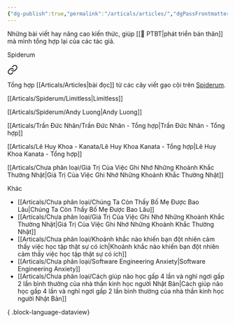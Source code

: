 ```yaml
---
{"dg-publish":true,"permalink":"/articals/articles/","dgPassFrontmatter":true}
---
```


Những bài viết hay nâng cao kiến thức, giúp [[💎 PTBT\|phát triển bản thân]] mà mình tổng hợp lại của các tác giả.

Spiderum

<div class="transclusion internal-embed is-loaded"><a class="markdown-embed-link" href="/articals/spiderum/spiderum/" aria-label="Open link"><svg xmlns="http://www.w3.org/2000/svg" width="24" height="24" viewBox="0 0 24 24" fill="none" stroke="currentColor" stroke-width="2" stroke-linecap="round" stroke-linejoin="round" class="svg-icon lucide-link"><path d="M10 13a5 5 0 0 0 7.54.54l3-3a5 5 0 0 0-7.07-7.07l-1.72 1.71"></path><path d="M14 11a5 5 0 0 0-7.54-.54l-3 3a5 5 0 0 0 7.07 7.07l1.71-1.71"></path></svg></a><div class="markdown-embed">




Tổng hợp [[Articals/Articles\|bài đọc]] từ các cây viết gạo cội trên [Spiderum](https://spiderum.com/).

[[Articals/Spiderum/Limitless\|Limitless]]

[[Articals/Spiderum/Andy Luong\|Andy Luong]]

</div></div>


[[Articals/Trần Đức Nhân/Trần Đức Nhân - Tổng hợp\|Trần Đức Nhân - Tổng hợp]]

[[Articals/Lê Huy Khoa - Kanata/Lê Huy Khoa Kanata - Tổng hợp\|Lê Huy Khoa Kanata - Tổng hợp]]

[[Articals/Chưa phân loại/Giá Trị Của Việc Ghi Nhớ Những Khoảnh Khắc Thường Nhật\|Giá Trị Của Việc Ghi Nhớ Những Khoảnh Khắc Thường Nhật]]

Khác

- [[Articals/Chưa phân loại/Chúng Ta Còn Thấy Bố Mẹ Được Bao Lâu\|Chúng Ta Còn Thấy Bố Mẹ Được Bao Lâu]]
- [[Articals/Chưa phân loại/Giá Trị Của Việc Ghi Nhớ Những Khoảnh Khắc Thường Nhật\|Giá Trị Của Việc Ghi Nhớ Những Khoảnh Khắc Thường Nhật]]
- [[Articals/Chưa phân loại/Khoảnh khắc nào khiến bạn đột nhiên cảm thấy việc học tập thật sự có ích\|Khoảnh khắc nào khiến bạn đột nhiên cảm thấy việc học tập thật sự có ích]]
- [[Articals/Chưa phân loại/Software Engineering Anxiety\|Software Engineering Anxiety]]
- [[Articals/Chưa phân loại/Cách giúp não học gấp 4 lần và nghỉ ngơi gấp 2 lần bình thường của nhà thần kinh học người Nhật Bản\|Cách giúp não học gấp 4 lần và nghỉ ngơi gấp 2 lần bình thường của nhà thần kinh học người Nhật Bản]]

{ .block-language-dataview}